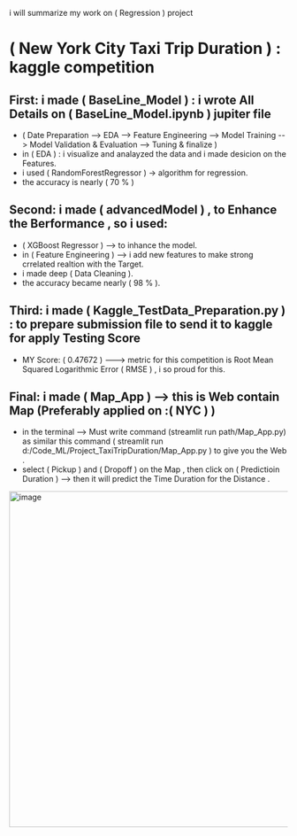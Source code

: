 i will summarize my work on ( Regression ) project

  # ( New York City Taxi Trip Duration ) : kaggle competition
 
## First: i made ( BaseLine_Model ) : i wrote All Details on ( BaseLine_Model.ipynb ) jupiter file 
  - ( Date Preparation --> EDA --> Feature Engineering --> Model Training --> Model Validation & Evaluation --> Tuning & finalize )
  - in ( EDA ) : i visualize and analayzed the data and i made desicion on the Features.
  - i used ( RandomForestRegressor ) → algorithm for regression.
  - the accuracy is nearly ( 70 % )
  
## Second: i made ( advancedModel ) , to Enhance the Berformance , so i used:
  - ( XGBoost Regressor ) --> to inhance the model.
  - in ( Feature Engineering ) --> i add new features to make strong crrelated realtion with the Target.
  - i made deep ( Data Cleaning ).
  - the accuracy became nearly ( 98 % ). 

## Third: i made ( Kaggle_TestData_Preparation.py ) : to prepare submission file to send it to kaggle for apply Testing Score  
   - MY Score: ( 0.47672 ) ---> metric for this competition is Root Mean Squared Logarithmic Error ( RMSE ) , i so proud for this.

## Final: i made ( Map_App ) --> this is Web contain Map (Preferably applied on :( NYC ) )
   - in the terminal --> Must write command (streamlit run path/Map_App.py) as similar this command ( streamlit run d:/Code_ML/Project_TaxiTripDuration/Map_App.py ) to give you the Web .
   - select ( Pickup ) and ( Dropoff ) on the Map , then click on ( Predictioin Duration ) --> then it will predict the Time Duration for the Distance .

 
<img width="1266" height="607" alt="image" src="https://github.com/user-attachments/assets/3a3196c6-ba46-446d-92f3-d6571470b5a7" />
